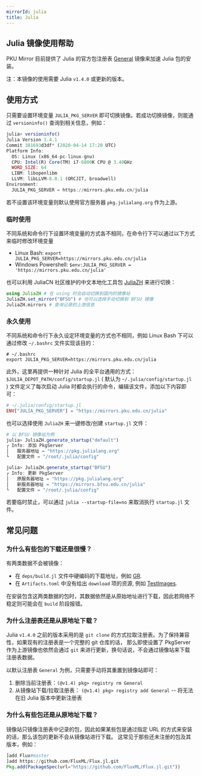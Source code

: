 ```yaml
---
mirrorId: julia
title: Julia
---
```


## Julia 镜像使用帮助

PKU Mirror 目前提供了 Julia 的官方包注册表 [General](https://github.com/JuliaRegistries/General) 镜像来加速 Julia 包的安装。

注：本镜像的使用需要 Julia `v1.4.0` 或更新的版本。

## 使用方式

只需要设置环境变量 `JULIA_PKG_SERVER` 即可切换镜像。若成功切换镜像，则能通过 `versioninfo()` 查询到相关信息，例如：

```julia
julia> versioninfo()
Julia Version 1.4.1
Commit 381693d3df* (2020-04-14 17:20 UTC)
Platform Info:
  OS: Linux (x86_64-pc-linux-gnu)
  CPU: Intel(R) Core(TM) i7-6800K CPU @ 3.40GHz
  WORD_SIZE: 64
  LIBM: libopenlibm
  LLVM: libLLVM-8.0.1 (ORCJIT, broadwell)
Environment:
  JULIA_PKG_SERVER = https://mirrors.pku.edu.cn/julia
```

若不设置该环境变量则默认使用官方服务器 `pkg.julialang.org` 作为上游。

### 临时使用

不同系统和命令行下设置环境变量的方式各不相同，在命令行下可以通过以下方式来临时修改环境变量

- Linux Bash: `export JULIA_PKG_SERVER=https://mirrors.pku.edu.cn/julia`
- Windows Powershell: `$env:JULIA_PKG_SERVER = 'https://mirrors.pku.edu.cn/julia'`

也可以利用 JuliaCN 社区维护的中文本地化工具包 [JuliaZH](https://github.com/JuliaCN/JuliaZH.jl) 来进行切换：

```julia
using JuliaZH # 在 using 时会自动切换到国内的镜像站
JuliaZH.set_mirror("BFSU") # 也可以选择手动切换到 BFSU 镜像
JuliaZH.mirrors # 查询记录的上游信息
```

### 永久使用

不同系统和命令行下永久设定环境变量的方式也不相同，例如 Linux Bash 下可以通过修改 `~/.bashrc` 文件实现该目的：

```
# ~/.bashrc
export JULIA_PKG_SERVER=https://mirrors.pku.edu.cn/julia
```

此外，这里再提供一种针对 Julia 的全平台通用的方式：`$JULIA_DEPOT_PATH/config/startup.jl`
( 默认为 `~/.julia/config/startup.jl` ) 文件定义了每次启动 Julia 时都会执行的命令，编辑该文件，添加以下内容即可：

```julia
# ~/.julia/config/startup.jl
ENV["JULIA_PKG_SERVER"] = "https://mirrors.pku.edu.cn/julia"
```

也可以选择使用 `JuliaZH` 来一键修改/创建 `startup.jl` 文件：

```julia
# 以 BFSU 镜像站为例
julia> JuliaZH.generate_startup("default")
┌ Info: 添加 PkgServer
│   服务器地址 = "https://pkg.julialang.org"
└   配置文件 = "/root/.julia/config"

julia> JuliaZH.generate_startup("BFSU")
┌ Info: 更新 PkgServer
│   原服务器地址 = "https://pkg.julialang.org"
│   新服务器地址 = "https://mirrors.bfsu.edu.cn/julia"
└   配置文件 = "/root/.julia/config"
```

若要临时禁止，可以通过 `julia --startup-file=no` 来取消执行 `startup.jl` 文件。

## 常见问题

### 为什么有些包的下载还是很慢？

有两类数据不会被镜像：

- 在 `deps/build.jl` 文件中硬编码的下载地址，例如 [GR](https://github.com/jheinen/GR.jl/blob/70f025d5cb439d036409f1985107cb5e1615097f/deps/build.jl#L116).
- 在 `Artifacts.toml` 中没有给出 `download` 项的资源, 例如 [TestImages](https://github.com/JuliaImages/TestImages.jl/blob/eaa94348df619c65956e8cfb0032ecddb7a29d3a/Artifacts.toml).

在安装包含这两类数据的包时，其数据依然是从原始地址进行下载，因此若网络不稳定则可能会在 `build` 阶段报错。

### 为什么注册表还是从原地址下载？

Julia `v1.4.0` 之前的版本采用的是 `git clone` 的方式拉取注册表。为了保持兼容性，如果现有的注册表是一个完整的 git 仓库的话，
那么即使设置了 PkgServer 作为上游镜像也依然会通过 `git` 来进行更新，换句话说，不会通过镜像站来下载注册表数据。

以默认注册表 `General` 为例，只需要手动将其重置到镜像站即可：

1. 删除当前注册表：`(@v1.4) pkg> registry rm General`
2. 从镜像站下载/拉取注册表： `(@v1.4) pkg> registry add General` -- 将无法在旧 Julia 版本中更新注册表

### 为什么有些包还是从原地址下载？

镜像站只镜像注册表中记录的包，因此如果某些包是通过指定 URL 的方式来安装的话，那么该包的更新不会从镜像站进行下载。
这常见于那些还未注册的包及其版本，例如：

```julia
]add Flux#master
]add https://github.com/FluxML/Flux.jl.git
Pkg.add(PackageSpec(url="https://github.com/FluxML/Flux.jl.git"))
```
